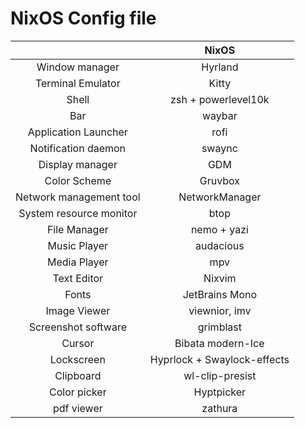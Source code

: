 # NixOS Config file


|                           | NixOS     |
| :---------: | :----------:|
| Window manager            | Hyrland   |
| Terminal Emulator         | Kitty     |
| Shell                     | zsh + powerlevel10k|
| Bar                       | waybar|
| Application Launcher      | rofi|
| Notification daemon       | swaync|
| Display manager           |   GDM|
| Color Scheme              | Gruvbox |
| Network management tool   | NetworkManager|
| System resource monitor   | btop |
| File Manager              | nemo + yazi|
| Music Player              | audacious|
| Media Player              | mpv|
| Text Editor               | Nixvim|
| Fonts                     | JetBrains Mono|
| Image Viewer              | viewnior, imv|
| Screenshot software       | grimblast|
| Cursor                    | Bibata modern-Ice|
| Lockscreen                | Hyprlock + Swaylock-effects|
| Clipboard                 | wl-clip-presist|
| Color picker              | Hyptpicker|
| pdf viewer                | zathura |
